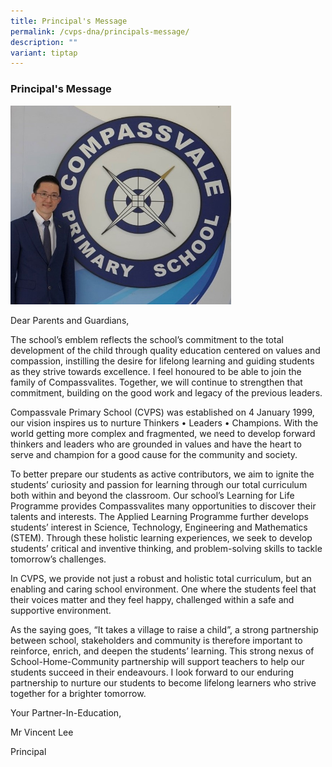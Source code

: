 ```yaml
---
title: Principal's Message
permalink: /cvps-dna/principals-message/
description: ""
variant: tiptap
---
```

<h3><strong>Principal's Message</strong></h3><p></p><div class="isomer-image-wrapper"><img style="width: 70%;" height="auto" width="100%" alt="" src="/images/2024 Photos (SL &amp; SAC)/mr_lee.jpg"></div><p>Dear Parents and Guardians,</p><p>The school’s emblem reflects the school’s commitment to the total development of the child through quality education centered on values and compassion, instilling the desire for lifelong learning and guiding students as they strive towards excellence. I feel honoured to be able to join the family of Compassvalites. Together, we will continue to strengthen that commitment, building on the good work and legacy of the previous leaders.</p><p>Compassvale Primary School (CVPS) was established on 4 January 1999, our vision inspires us to nurture Thinkers • Leaders • Champions. With the world getting more complex and fragmented, we need to develop forward thinkers and leaders who are grounded in values and have the heart to serve and champion for a good cause for the community and society.</p><p>To better prepare our students as active contributors, we aim to ignite the students’ curiosity and passion for learning through our total curriculum both within and beyond the classroom. Our school’s Learning for Life Programme provides Compassvalites many opportunities to discover their talents and interests. The Applied Learning Programme further develops students’ interest in Science, Technology, Engineering and Mathematics (STEM). Through these holistic learning experiences, we seek to develop students’ critical and inventive thinking, and problem-solving skills to tackle tomorrow’s challenges.</p><p>In CVPS, we provide not just a robust and holistic total curriculum, but an enabling and caring school environment. One where the students feel that their voices matter and they feel happy, challenged within a safe and supportive environment.</p><p>As the saying goes, “It takes a village to raise a child”, a strong partnership between school, stakeholders and community is therefore important to reinforce, enrich, and deepen the students’ learning. This strong nexus of School-Home-Community partnership will support teachers to help our students succeed in their endeavours. I look forward to our enduring partnership to nurture our students to become lifelong learners who strive together for a brighter tomorrow.</p><p></p><p>Your Partner-In-Education,</p><p>Mr Vincent Lee</p><p>Principal</p>